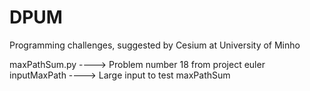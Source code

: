 # DPUM
Programming challenges, suggested by Cesium at University of Minho

maxPathSum.py ----> Problem number 18 from project euler  
inputMaxPath ----> Large input to test maxPathSum
